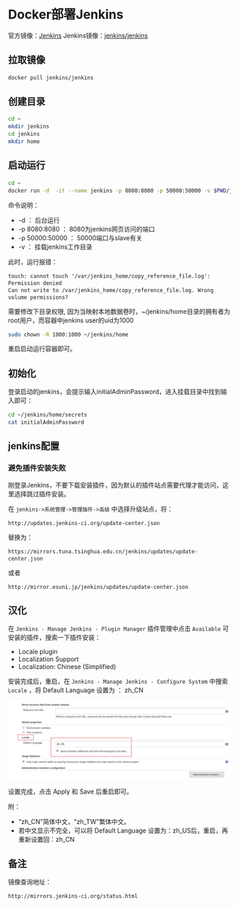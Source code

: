 # Docker部署Jenkins

官方镜像：[Jenkins](https://hub.docker.com/_/jenkins/)
Jenkins镜像：[jenkins/jenkins](https://hub.docker.com/r/jenkins/jenkins)

## 拉取镜像

```bash
docker pull jenkins/jenkins
```

## 创建目录

```bash
cd ~
mkdir jenkins
cd jenkins
mkdir home
```

## 启动运行

```bash
cd ~
docker run -d  -it --name jenkins -p 8080:8080 -p 50000:50000 -v $PWD/jenkins/home:/var/jenkins_home jenkins/jenkins:latest
```

命令说明：

- -d ： 后台运行
- -p 8080:8080 ： 8080为jenkins网页访问的端口
- -p 50000:50000 ： 50000端口与slave有关
- -v ： 挂载jenkins工作目录

此时，运行报错：

```text
touch: cannot touch '/var/jenkins_home/copy_reference_file.log': Permission denied
Can not write to /var/jenkins_home/copy_reference_file.log. Wrong volume permissions?
```

需要修改下目录权限, 因为当映射本地数据卷时，~/jenkins/home目录的拥有者为root用户，而容器中jenkins user的uid为1000

```bash
sudo chown -R 1000:1000 ~/jenkins/home
```

重启启动运行容器即可。

## 初始化

登录启动的jenkins，会提示输入initialAdminPassword，进入挂载目录中找到输入即可：

```bash
cd ~/jenkins/home/secrets
cat initialAdminPassword
```

## jenkins配置

### 避免插件安装失败

刚登录Jenkins，不要下载安装插件，因为默认的插件站点需要代理才能访问，这里选择跳过插件安装。

在 `jenkins->系统管理->管理插件->高级` 中选择升级站点，将：

```text
http://updates.jenkins-ci.org/update-center.json
```

替换为：

```text
https://mirrors.tuna.tsinghua.edu.cn/jenkins/updates/update-center.json
```

或者

```text
http://mirror.esuni.jp/jenkins/updates/update-center.json
```

## 汉化

在 `Jenkins - Manage Jenkins - Plugin Manager` 插件管理中点击 `Available` 可安装的插件，搜索一下插件安装：

- Locale plugin
- Localization Support
- Localization: Chinese (Simplified)

安装完成后，重启，在 `Jenkins - Manage Jenkins - Configure System` 中搜索 `Locale` ，将 Default Language 设置为 ： zh_CN

![示例](/Docker/IMG/005.png)

设置完成，点击 Apply 和 Save 后重启即可。

附：

- “zh_CN”简体中文，"zh_TW"繁体中文。
- 若中文显示不完全，可以将 Default Language 设置为：zh_US后，重启，再重新设置回：zh_CN

## 备注

镜像查询地址：

```text
http://mirrors.jenkins-ci.org/status.html
```
